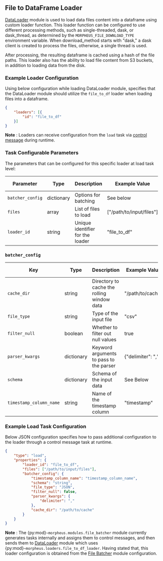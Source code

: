 <!--
SPDX-FileCopyrightText: Copyright (c) 2022-2024, NVIDIA CORPORATION & AFFILIATES. All rights reserved.
SPDX-License-Identifier: Apache-2.0

Licensed under the Apache License, Version 2.0 (the "License");
you may not use this file except in compliance with the License.
You may obtain a copy of the License at

http://www.apache.org/licenses/LICENSE-2.0

Unless required by applicable law or agreed to in writing, software
distributed under the License is distributed on an "AS IS" BASIS,
WITHOUT WARRANTIES OR CONDITIONS OF ANY KIND, either express or implied.
See the License for the specific language governing permissions and
limitations under the License.
-->

## File to DataFrame Loader

[DataLoader](../../modules/core/data_loader.md) module is used to load data files content into a dataframe using custom loader function. This loader function can be configured to use different processing methods, such as single-threaded, dask, or dask_thread, as determined by the `MORPHEUS_FILE_DOWNLOAD_TYPE` environment variable. When download_method starts with "dask," a dask client is created to process the files, otherwise, a single thread is used.

After processing, the resulting dataframe is cached using a hash of the file paths. This loader also has the ability to load file content from S3 buckets, in addition to loading data from the disk.

### Example Loader Configuration

Using below configuration while loading DataLoader module, specifies that the DataLoader module should utilize the `file_to_df` loader when loading files into a dataframe.

```json
{
	"loaders": [{
		"id": "file_to_df"
	}]
}
```

**Note** :  Loaders can receive configuration from the `load` task via [control message](../../developer_guide/guides/9_control_messages.md) during runtime.

### Task Configurable Parameters

The parameters that can be configured for this specific loader at load task level:

| Parameter          | Type       | Description                      | Example Value            | Default Value  |
| ------------------ | ---------- | -------------------------------- | ------------------------ | -------------- |
| `batcher_config  ` | dictionary | Options for batching             | See below                | `[Required]`   |
| `files`            | array      | List of files to load            | ["/path/to/input/files"] | `[]`           |
| `loader_id`        | string     | Unique identifier for the loader | "file_to_df"             | `[Required]`   |


### `batcher_config`

| Key                     | Type       | Description                                | Example Value        | Default Value |
|-------------------------|------------|--------------------------------------------|----------------------|---------------|
| `cache_dir`             | string     | Directory to cache the rolling window data | "/path/to/cache"     | `-`           |
| `file_type`             | string     | Type of the input file                     | "csv"                | `"JSON"`      |
| `filter_null`           | boolean    | Whether to filter out null values          | true                 | `false`       |
| `parser_kwargs`         | dictionary | Keyword arguments to pass to the parser    | {"delimiter": ","}   | `-`           |
| `schema`                | dictionary | Schema of the input data                   | See Below            | `-`           |
| `timestamp_column_name` | string     | Name of the timestamp column               | "timestamp"          | `-`           |

### Example Load Task Configuration

Below JSON configuration specifies how to pass additional configuration to the loader through a control message task at runtime.

```json
{
	"type": "load",
	"properties": {
		"loader_id": "file_to_df",
		"files": ["/path/to/input/files"],
		"batcher_config": {
			"timestamp_column_name": "timestamp_column_name",
			"schema": "string",
			"file_type": "JSON",
			"filter_null": false,
			"parser_kwargs": {
				"delimiter": ","
			},
			"cache_dir": "/path/to/cache"
		}
	}
}
```

**Note** : The {py:mod}`~morpheus.modules.file_batcher` module currently generates tasks internally and assigns them to control messages, and then sends them to [DataLoader](../../modules/core/data_loader.md) module which uses {py:mod}`~morpheus.loaders.file_to_df_loader`. Having stated that, this loader configuration is obtained from the [File Batcher](../../modules/core/file_batcher.md) module configuration.
